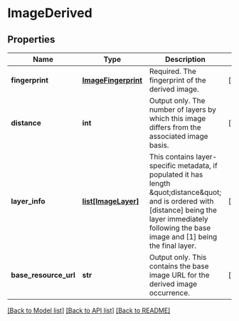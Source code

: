 # ImageDerived

## Properties
Name | Type | Description | Notes
------------ | ------------- | ------------- | -------------
**fingerprint** | [**ImageFingerprint**](ImageFingerprint.md) | Required. The fingerprint of the derived image. | [optional] 
**distance** | **int** | Output only. The number of layers by which this image differs from the associated image basis. | [optional] 
**layer_info** | [**list[ImageLayer]**](ImageLayer.md) | This contains layer-specific metadata, if populated it has length \&quot;distance\&quot; and is ordered with [distance] being the layer immediately following the base image and [1] being the final layer. | [optional] 
**base_resource_url** | **str** | Output only. This contains the base image URL for the derived image occurrence. | [optional] 

[[Back to Model list]](../README.md#documentation-for-models) [[Back to API list]](../README.md#documentation-for-api-endpoints) [[Back to README]](../README.md)


